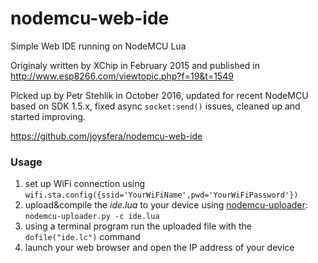 # nodemcu-web-ide
Simple Web IDE running on NodeMCU Lua

Originaly written by XChip in February 2015 and published in
http://www.esp8266.com/viewtopic.php?f=19&t=1549

Picked up by Petr Stehlík in October 2016, updated for recent NodeMCU based on SDK 1.5.x, fixed async `socket:send()` issues, cleaned up and started improving.

https://github.com/joysfera/nodemcu-web-ide

### Usage
1. set up WiFi connection using `wifi.sta.config({ssid='YourWiFiName',pwd='YourWiFiPassword'})`
2. upload&compile the _ide.lua_ to your device using [nodemcu-uploader](https://github.com/kmpm/nodemcu-uploader): ```nodemcu-uploader.py -c ide.lua```
3. using a terminal program run the uploaded file with the `dofile("ide.lc")` command
4. launch your web browser and open the IP address of your device
